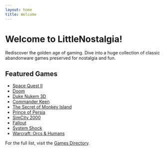 ```yaml
---
layout: home
title: Welcome
---
```


# Welcome to LittleNostalgia!

Rediscover the golden age of gaming. Dive into a huge collection of classic abandonware games preserved for nostalgia and fun.

## Featured Games

- [Space Quest II](games/space-quest-2.md)
- [Doom](games/doom.md)
- [Duke Nukem 3D](games/duke-nukem-3d.md)
- [Commander Keen](games/commander-keen.md)
- [The Secret of Monkey Island](games/monkey-island.md)
- [Prince of Persia](games/prince-of-persia.md)
- [SimCity 2000](games/simcity-2000.md)
- [Fallout](games/fallout.md)
- [System Shock](games/system-shock.md)
- [Warcraft: Orcs & Humans](games/warcraft.md)

For the full list, visit the [Games Directory](games.md).
